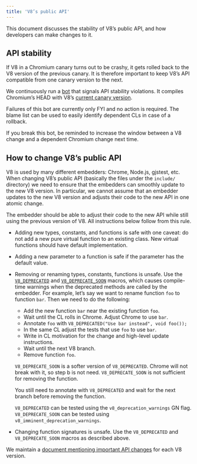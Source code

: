 ```yaml
---
title: 'V8’s public API'
---
```

This document discusses the stability of V8’s public API, and how developers can make changes to it.

## API stability

If V8 in a Chromium canary turns out to be crashy, it gets rolled back to the V8 version of the previous canary. It is therefore important to keep V8’s API compatible from one canary version to the next.

We continuously run a [bot](https://ci.chromium.org/p/v8/builders/luci.v8.ci/Linux%20V8%20API%20Stability) that signals API stability violations. It compiles Chromium’s HEAD with V8’s [current canary version](https://chromium.googlesource.com/v8/v8/+/refs/heads/canary).

Failures of this bot are currently only FYI and no action is required. The blame list can be used to easily identify dependent CLs in case of a rollback.

If you break this bot, be reminded to increase the window between a V8 change and a dependent Chromium change next time.

## How to change V8’s public API

V8 is used by many different embedders: Chrome, Node.js, gjstest, etc. When changing V8’s public API (basically the files under the `include/` directory) we need to ensure that the embedders can smoothly update to the new V8 version. In particular, we cannot assume that an embedder updates to the new V8 version and adjusts their code to the new API in one atomic change.

The embedder should be able to adjust their code to the new API while still using the previous version of V8. All instructions below follow from this rule.

- Adding new types, constants, and functions is safe with one caveat: do not add a new pure virtual function to an existing class. New virtual functions should have default implementation.
- Adding a new parameter to a function is safe if the parameter has the default value.
- Removing or renaming types, constants, functions is unsafe. Use the [`V8_DEPRECATED`](https://cs.chromium.org/chromium/src/v8/include/v8config.h?rcl=6a01631187415688fdebf0c6aa5993c7f1b47b6f&l=316) and [`V8_DEPRECATE_SOON`](https://cs.chromium.org/chromium/src/v8/include/v8config.h?rcl=6a01631187415688fdebf0c6aa5993c7f1b47b6f&l=332) macros, which causes compile-time warnings when the deprecated methods are called by the embedder. For example, let’s say we want to rename function `foo` to function `bar`. Then we need to do the following:
    - Add the new function `bar` near the existing function `foo`.
    - Wait until the CL rolls in Chrome. Adjust Chrome to use `bar`.
    - Annotate `foo` with `V8_DEPRECATED("Use bar instead", void foo());`
    - In the same CL adjust the tests that use `foo` to use `bar`.
    - Write in CL motivation for the change and high-level update instructions.
    - Wait until the next V8 branch.
    - Remove function `foo`.

    `V8_DEPRECATE_SOON` is a softer version of `V8_DEPRECATED`. Chrome will not break with it, so step b is not need. `V8_DEPRECATE_SOON` is not sufficient for removing the function.

    You still need to annotate with `V8_DEPRECATED` and wait for the next branch before removing the function.

    `V8_DEPRECATED` can be tested using the `v8_deprecation_warnings` GN flag.
    `V8_DEPRECATE_SOON` can be tested using `v8_imminent_deprecation_warnings`.

- Changing function signatures is unsafe. Use the `V8_DEPRECATED` and `V8_DEPRECATE_SOON` macros as described above.

We maintain a [document mentioning important API changes](https://docs.google.com/document/d/1g8JFi8T_oAE_7uAri7Njtig7fKaPDfotU6huOa1alds/edit) for each V8 version.

